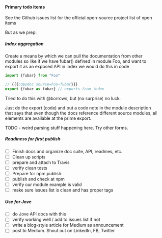 
#### Primary todo items
See the Github issues list for the official open-source project list of open items

But as we prep:

##### Index aggregation
Create a means by which we can pull the documentation from other modules
so like if we have fubar() defined in module Foo, and want to export it as an exposed API in index
we would do this in code

```typescript
import {fubar} from "Foo"

// {{{copydoc source=Foo~fubar}}}
export {fubar as fubar} // exports from index
```
Tried to do this with @borrows, but (no surprise) no luck.  

Just do the export (code) and put a code note in the module description that says that even though the
docs reference different source modules, all elements are available at the prime export.

TODO - weird parsing stuff happening here.  Try other forms.


##### Readiness for first publish

- [ ] Finish docs and organize doc suite, API, readmes, etc.
- [ ] Clean up scripts 
- [ ] prepare and attach to Travis
- [ ] verify clean tests
- [ ] Prepare for npm publish
- [ ] publish and check at npm
- [ ] verify our module example is valid
- [ ] make sure issues list is clean and has proper tags

##### Use for Jove

- [ ] do Jove API docs with this
- [ ] verify working well / add to issues list if not
- [ ] write a blog-style article for Medium as announcement
- [ ] post to Medium.  Shout out on LinkedIn, FB, Twitter